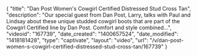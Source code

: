 {
    "title": "Dan Post Women's Cowgirl Certified Distressed Stud Cross Tan",
    "description": "Our special guest from Dan Post, Larry, talks with Paul and Lindsay about these unique studded cowgirl boots that are part of the Cowgirl Certified line by Dan Post. Comfort and style combined...",
    "videoid": "167739",
    "date_created": "1400657524",
    "date_modified": "1418181428",
    "type": "captivate",
    "layout": "video",
    "url": "\/v\/dan-post-women-s-cowgirl-certified-distressed-stud-cross-tan\/167739"
}